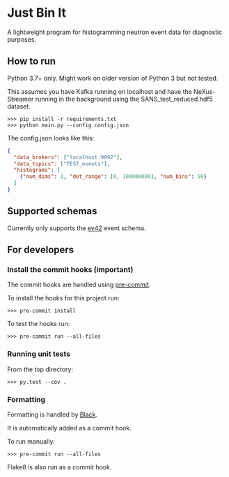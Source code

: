 # Just Bin It

A lightweight program for histogramming neutron event data for diagnostic purposes.

## How to run
Python 3.7+ only. Might work on older version of Python 3 but not tested.

This assumes you have Kafka running on localhost and have the NeXus-Streamer
running in the background using the SANS_test_reduced.hdf5 dataset.

```
>>> pip install -r requirements.txt
>>> python main.py --config config.json
```

The config.json looks like this:
```json
{
  "data_brokers": ["localhost:9092"],
  "data_topics": ["TEST_events"],
  "histograms": [
    {"num_dims": 1, "det_range": [0, 100000000], "num_bins": 50}
  ]
}
```

## Supported schemas

Currently only supports the [ev42](https://github.com/ess-dmsc/streaming-data-types) event schema.

## For developers

### Install the commit hooks (important)
The commit hooks are handled using [pre-commit](https://pre-commit.com).

To install the hooks for this project run:
```
>>> pre-commit install
```

To test the hooks run:
```
>>> pre-commit run --all-files
```

### Running unit tests
From the top directory:
```
>>> py.test --cov .
```

### Formatting
Formatting is handled by [Black](https://black.readthedocs.io/en/stable/).

It is automatically added as a commit hook.

To run manually:
```
>>> pre-commit run --all-files
```

Flake8 is also run as a commit hook.

